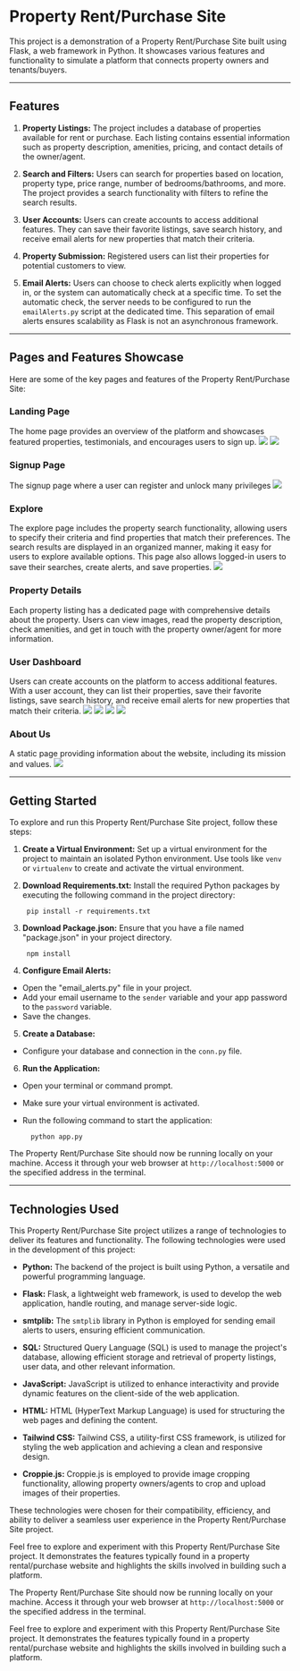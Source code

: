 # Property Rent/Purchase Site

This project is a demonstration of a Property Rent/Purchase Site built using Flask, a web framework in Python. It showcases various features and functionality to simulate a platform that connects property owners and tenants/buyers.

---

## Features

1. **Property Listings:** The project includes a database of properties available for rent or purchase. Each listing contains essential information such as property description, amenities, pricing, and contact details of the owner/agent.

2. **Search and Filters:** Users can search for properties based on location, property type, price range, number of bedrooms/bathrooms, and more. The project provides a search functionality with filters to refine the search results.

3. **User Accounts:** Users can create accounts to access additional features. They can save their favorite listings, save search history, and receive email alerts for new properties that match their criteria.

4. **Property Submission:** Registered users can list their properties for potential customers to view.

5. **Email Alerts:** Users can choose to check alerts explicitly when logged in, or the system can automatically check at a specific time. To set the automatic check, the server needs to be configured to run the `emailAlerts.py` script at the dedicated time. This separation of email alerts ensures scalability as Flask is not an asynchronous framework.

---

## Pages and Features Showcase

Here are some of the key pages and features of the Property Rent/Purchase Site:

### Landing Page

The home page provides an overview of the platform and showcases featured properties, testimonials, and encourages users to sign up.
![](screenshots/landing1.png)
![](screenshots/landing2.png)
### Signup Page

The signup page where a user can register and unlock many privileges
![](screenshots/signUp.png)


### Explore

The explore page includes the property search functionality, allowing users to specify their criteria and find properties that match their preferences. The search results are displayed in an organized manner, making it easy for users to explore available options. This page also allows logged-in users to save their searches, create alerts, and save properties.
![](screenshots/explore.png)
### Property Details

Each property listing has a dedicated page with comprehensive details about the property. Users can view images, read the property description, check amenities, and get in touch with the property owner/agent for more information.

### User Dashboard

Users can create accounts on the platform to access additional features. With a user account, they can list their properties, save their favorite listings, save search history, and receive email alerts for new properties that match their criteria.
![](screenshots/userDashboard1.png)
![](screenshots/userDashboard2.png)
![](screenshots/userDashboard3.png)
![](screenshots/userDashboard4.png)

### About Us

A static page providing information about the website, including its mission and values.
![](screenshots/aboutUs.png)

---

## Getting Started

To explore and run this Property Rent/Purchase Site project, follow these steps:

1. **Create a Virtual Environment:** Set up a virtual environment for the project to maintain an isolated Python environment. Use tools like `venv` or `virtualenv` to create and activate the virtual environment.

2. **Download Requirements.txt:** Install the required Python packages by executing the following command in the project directory:

        pip install -r requirements.txt
        

3. **Download Package.json:** Ensure that you have a file named "package.json" in your project directory.

        npm install
        

4. **Configure Email Alerts:**

- Open the "email_alerts.py" file in your project.
- Add your email username to the `sender` variable and your app password to the `password` variable.
- Save the changes.

5. **Create a Database:**

- Configure your database and connection in the `conn.py` file.

6. **Run the Application:**

- Open your terminal or command prompt.
- Make sure your virtual environment is activated.
- Run the following command to start the application:

        python app.py

The Property Rent/Purchase Site should now be running locally on your machine. Access it through your web browser at `http://localhost:5000` or the specified address in the terminal.

---

## Technologies Used

This Property Rent/Purchase Site project utilizes a range of technologies to deliver its features and functionality. The following technologies were used in the development of this project:

- **Python:** The backend of the project is built using Python, a versatile and powerful programming language.

- **Flask:** Flask, a lightweight web framework, is used to develop the web application, handle routing, and manage server-side logic.

- **smtplib:** The `smtplib` library in Python is employed for sending email alerts to users, ensuring efficient communication.

- **SQL:** Structured Query Language (SQL) is used to manage the project's database, allowing efficient storage and retrieval of property listings, user data, and other relevant information.

- **JavaScript:** JavaScript is utilized to enhance interactivity and provide dynamic features on the client-side of the web application.

- **HTML:** HTML (HyperText Markup Language) is used for structuring the web pages and defining the content.

- **Tailwind CSS:** Tailwind CSS, a utility-first CSS framework, is utilized for styling the web application and achieving a clean and responsive design.

- **Croppie.js:** Croppie.js is employed to provide image cropping functionality, allowing property owners/agents to crop and upload images of their properties.

These technologies were chosen for their compatibility, efficiency, and ability to deliver a seamless user experience in the Property Rent/Purchase Site project.

Feel free to explore and experiment with this Property Rent/Purchase Site project. It demonstrates the features typically found in a property rental/purchase website and highlights the skills involved in building such a platform.

The Property Rent/Purchase Site should now be running locally on your machine. Access it through your web browser at `http://localhost:5000` or the specified address in the terminal.

Feel free to explore and experiment with this Property Rent/Purchase Site project. It demonstrates the features typically found in a property rental/purchase website and highlights the skills involved in building such a platform.

